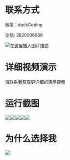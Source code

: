 # 联系方式

微信：duckCoding

企鹅: 3820006966

![在这里插入图片描述](http://upload.cxycsx.vip/91ab4bcb4f2c4c6db86365bb6d6e9c62.jpeg)

# 详细视频演示

请联系我获取更详细的演示视频

# 运行截图

![](http://www.bysj52.com/uploadfile/ueditor/image/202306/%E6%AF%95%E8%AE%BEssm102%E2%80%9C%E9%AD%85%E5%8A%9B%E2%80%9D%E7%B9%81%E5%B3%99%E5%AE%A3%E4%BC%A0%E7%BD%91%E7%AB%99%E7%9A%84+vue%E6%AF%95%E4%B8%9A%E8%AE%BE%E8%AE%A1/4.png)![](http://www.bysj52.com/uploadfile/ueditor/image/202306/%E6%AF%95%E8%AE%BEssm102%E2%80%9C%E9%AD%85%E5%8A%9B%E2%80%9D%E7%B9%81%E5%B3%99%E5%AE%A3%E4%BC%A0%E7%BD%91%E7%AB%99%E7%9A%84+vue%E6%AF%95%E4%B8%9A%E8%AE%BE%E8%AE%A1/3.png)![](http://www.bysj52.com/uploadfile/ueditor/image/202306/%E6%AF%95%E8%AE%BEssm102%E2%80%9C%E9%AD%85%E5%8A%9B%E2%80%9D%E7%B9%81%E5%B3%99%E5%AE%A3%E4%BC%A0%E7%BD%91%E7%AB%99%E7%9A%84+vue%E6%AF%95%E4%B8%9A%E8%AE%BE%E8%AE%A1/1.png)![](http://www.bysj52.com/uploadfile/ueditor/image/202306/%E6%AF%95%E8%AE%BEssm102%E2%80%9C%E9%AD%85%E5%8A%9B%E2%80%9D%E7%B9%81%E5%B3%99%E5%AE%A3%E4%BC%A0%E7%BD%91%E7%AB%99%E7%9A%84+vue%E6%AF%95%E4%B8%9A%E8%AE%BE%E8%AE%A1/2.png)![](http://www.bysj52.com/uploadfile/ueditor/image/202306/%E6%AF%95%E8%AE%BEssm102%E2%80%9C%E9%AD%85%E5%8A%9B%E2%80%9D%E7%B9%81%E5%B3%99%E5%AE%A3%E4%BC%A0%E7%BD%91%E7%AB%99%E7%9A%84+vue%E6%AF%95%E4%B8%9A%E8%AE%BE%E8%AE%A1/5.png)

# 为什么选择我

![](http://upload.cxycsx.vip/%E7%A8%8B%E5%BA%8F%E8%AE%BE%E8%AE%A1.png)

